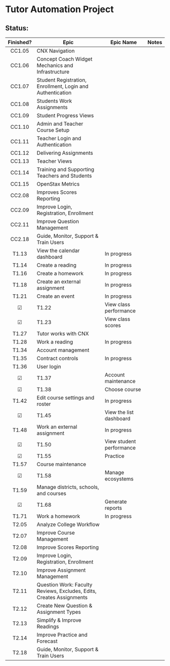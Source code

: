 Tutor Automation Project
========================
Status:
-------
Finished?|Epic|Epic Name|Notes
:-------:|----|---------|-----
 |CC1.05|CNX Navigation|
 |CC1.06|Concept Coach Widget Mechanics and Infrastructure|
 |CC1.07|Student Registration, Enrollment, Login and Authentication|
 |CC1.08|Students Work Assignments|
 |CC1.09|Student Progress Views|
 |CC1.10|Admin and Teacher Course Setup|
 |CC1.11|Teacher Login and Authentication|
 |CC1.12|Delivering Assignments|
 |CC1.13|Teacher Views|
 |CC1.14|Training and Supporting Teachers and Students|
 |CC1.15|OpenStax Metrics|
 |CC2.08|Improves Scores Reporting|
 |CC2.09|Improve Login, Registration, Enrollment|
 |CC2.11|Improve Question Management|
 |CC2.18|Guide, Monitor, Support &amp; Train Users|
 |T1.13|View the calendar dashboard|In progress
 |T1.14|Create a reading|In progress
 |T1.16|Create a homework|In progress
 |T1.18|Create an external assignment|In progress
 |T1.21|Create an event|In progress
&#x2611;|T1.22|View class performance|
&#x2611;|T1.23|View class scores|
 |T1.27|Tutor works with CNX|
 |T1.28|Work a reading|In progress
 |T1.34|Account management|
 |T1.35|Contract controls|In progress
 |T1.36|User login|
&#x2611;|T1.37|Account maintenance|
&#x2611;|T1.38|Choose course|
 |T1.42|Edit course settings and roster|In progress
&#x2611;|T1.45|View the list dashboard|
 |T1.48|Work an external assignment|In progress
&#x2611;|T1.50|View student performance|
&#x2611;|T1.55|Practice|
 |T1.57|Course maintenance|
&#x2611;|T1.58|Manage ecosystems|
 |T1.59|Manage districts, schools, and courses|
&#x2611;|T1.68|Generate reports|
 |T1.71|Work a homework|In progress
 |T2.05|Analyze College Workflow|
 |T2.07|Improve Course Management|
 |T2.08|Improve Scores Reporting|
 |T2.09|Improve Login, Registration, Enrollment|
 |T2.10|Improve Assignment Management|
 |T2.11|Question Work: Faculty Reviews, Excludes, Edits, Creates Assignments|
 |T2.12|Create New Question &amp; Assignment Types|
 |T2.13|Simplify &amp; Improve Readings|
 |T2.14|Improve Practice and Forecast|
 |T2.18|Guide, Monitor, Support &amp; Train Users|
